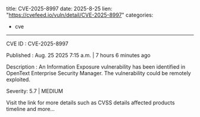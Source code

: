  
title: CVE-2025-8997
date: 2025-8-25
lien: "https://cvefeed.io/vuln/detail/CVE-2025-8997"
categories:
  - cve
---

CVE ID : CVE-2025-8997

Published :  Aug. 25
2025
7:15 a.m. | 7 hours
6 minutes ago

Description : An Information Exposure vulnerability has been identified in OpenText Enterprise Security Manager. The vulnerability could be remotely exploited.

Severity: 5.7 | MEDIUM

Visit the link for more details
such as CVSS details
affected products
timeline
and more...
